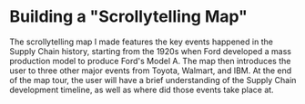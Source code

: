 # Building a "Scrollytelling Map"

The scrollytelling map I made features the key events happened in the Supply Chain history, starting from the 1920s when Ford developed a mass production model to produce Ford's Model A. The map then introduces the user to three other major events from Toyota, Walmart, and IBM. At the end of the map tour, the user will have a brief understanding of the Supply Chain development timeline, as well as where did those events take place at. 

